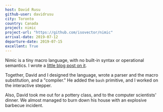 ```yaml
---
host: David Rusu
github-user: davidrusu
city: Toronto
country: Canada
project: nimic
project-url: "https://github.com/isovector/nimic"
arrival-date: 2019-07-12
departure-date: 2019-07-15
excellent: True
---
```


Nimic is a tiny macro language, with no built-in syntax or operational
semantics. I wrote a [little blog post on it][nimic].

[nimic]: https://reasonablypolymorphic.com/blog/nimic/

Together, David and I designed the language, wrote a parser and the macro
substitution, and a "compiler." He added the `bash` primitive, and I worked on
the interactive stepper.

Also, David took me out for a pottery class, and to the computer scientists'
dinner. We almost managed to burn down his house with an explosive barbecue
incident.

